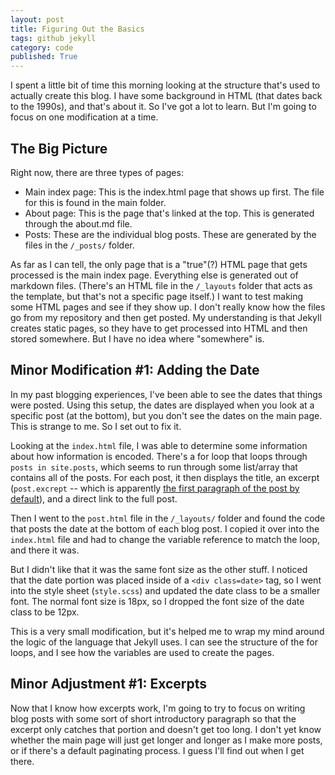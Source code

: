 ```yaml
---
layout: post
title: Figuring Out the Basics
tags: github jekyll
category: code
published: True
---
```


I spent a little bit of time this morning looking at the structure that's used to actually create this blog. I have some background in HTML (that dates back to the 1990s), and that's about it. So I've got a lot to learn. But I'm going to focus on one modification at a time.

## The Big Picture

Right now, there are three types of pages:
 * Main index page: This is the index.html page that shows up first. The file for this is found in the main folder.
 * About page: This is the page that's linked at the top. This is generated through the about.md file.
 * Posts: These are the individual blog posts. These are generated by the files in the `/_posts/` folder.

As far as I can tell, the only page that is a "true"(?) HTML page that gets processed is the main index page. Everything else is generated out of markdown files. (There's an HTML file in the `/_layouts` folder that acts as the template, but that's not a specific page itself.) I want to test making some HTML pages and see if they show up. I don't really know how the files go from my repository and then get posted. My understanding is that Jekyll creates static pages, so they have to get processed into HTML and then stored somewhere. But I have no idea where "somewhere" is.

## Minor Modification #1: Adding the Date

In my past blogging experiences, I've been able to see the dates that things were posted. Using this setup, the dates are displayed when you look at a specific post (at the bottom), but you don't see the dates on the main page. This is strange to me. So I set out to fix it.

Looking at the `index.html` file, I was able to determine some information about how information is encoded. There's a for loop that loops through `posts in site.posts`, which seems to run through some list/array that contains all of the posts. For each post, it then displays the title, an excerpt (`post.excrept` -- which is apparently [the first paragraph of the post by default](https://jekyllrb.com/docs/posts/)), and a direct link to the full post.

Then I went to the `post.html` file in the `/_layouts/` folder and found the code that posts the date at the bottom of each blog post. I copied it over into the `index.html` file and had to change the variable reference to match the loop, and there it was.

But I didn't like that it was the same font size as the other stuff. I noticed that the date portion was placed inside of a `<div class=date>` tag, so I went into the style sheet (`style.scss`) and updated the date class to be a smaller font. The normal font size is 18px, so I dropped the font size of the date class to be 12px.

This is a very small modification, but it's helped me to wrap my mind around the logic of the language that Jekyll uses. I can see the structure of the for loops, and I see how the variables are used to create the pages.

## Minor Adjustment #1: Excerpts

Now that I know how excerpts work, I'm going to try to focus on writing blog posts with some sort of short introductory paragraph so that the excerpt only catches that portion and doesn't get too long. I don't yet know whether the main page will just get longer and longer as I make more posts, or if there's a default paginating process. I guess I'll find out when I get there.
